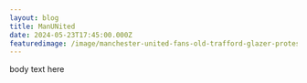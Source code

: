 ```yaml
---
layout: blog
title: ManUNited
date: 2024-05-23T17:45:00.000Z
featuredimage: /image/manchester-united-fans-old-trafford-glazer-protests_1bdwcewwm2m3m1vgkjenzktv6v.jpg
---
```

body text here
